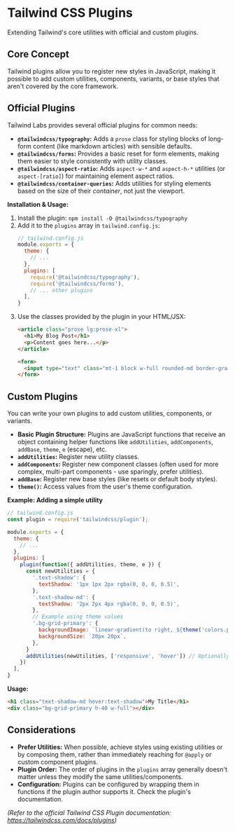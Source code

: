 # Tailwind CSS Plugins

Extending Tailwind's core utilities with official and custom plugins.

## Core Concept

Tailwind plugins allow you to register new styles in JavaScript, making it possible to add custom utilities, components, variants, or base styles that aren't covered by the core framework.

## Official Plugins

Tailwind Labs provides several official plugins for common needs:

*   **`@tailwindcss/typography`:** Adds a `prose` class for styling blocks of long-form content (like markdown articles) with sensible defaults.
*   **`@tailwindcss/forms`:** Provides a basic reset for form elements, making them easier to style consistently with utility classes.
*   **`@tailwindcss/aspect-ratio`:** Adds `aspect-w-*` and `aspect-h-*` utilities (or `aspect-[ratio]`) for maintaining element aspect ratios.
*   **`@tailwindcss/container-queries`:** Adds utilities for styling elements based on the size of their *container*, not just the viewport.

**Installation & Usage:**

1.  Install the plugin: `npm install -D @tailwindcss/typography`
2.  Add it to the `plugins` array in `tailwind.config.js`:
    ```javascript
    // tailwind.config.js
    module.exports = {
      theme: {
        // ...
      },
      plugins: [
        require('@tailwindcss/typography'),
        require('@tailwindcss/forms'),
        // ... other plugins
      ],
    }
    ```
3.  Use the classes provided by the plugin in your HTML/JSX:
    ```html
    <article class="prose lg:prose-xl">
      <h1>My Blog Post</h1>
      <p>Content goes here...</p>
    </article>

    <form>
      <input type="text" class="mt-1 block w-full rounded-md border-gray-300 shadow-sm focus:border-indigo-300 focus:ring focus:ring-indigo-200 focus:ring-opacity-50" />
    </form>
    ```

## Custom Plugins

You can write your own plugins to add custom utilities, components, or variants.

*   **Basic Plugin Structure:** Plugins are JavaScript functions that receive an object containing helper functions like `addUtilities`, `addComponents`, `addBase`, `theme`, `e` (escape), etc.
*   **`addUtilities`:** Register new utility classes.
*   **`addComponents`:** Register new component classes (often used for more complex, multi-part components - use sparingly, prefer utilities).
*   **`addBase`:** Register new base styles (like resets or default body styles).
*   **`theme()`:** Access values from the user's theme configuration.

**Example: Adding a simple utility**

```javascript
// tailwind.config.js
const plugin = require('tailwindcss/plugin');

module.exports = {
  theme: {
    // ...
  },
  plugins: [
    plugin(function({ addUtilities, theme, e }) {
      const newUtilities = {
        '.text-shadow': {
          textShadow: '1px 1px 2px rgba(0, 0, 0, 0.5)',
        },
        '.text-shadow-md': {
          textShadow: '2px 2px 4px rgba(0, 0, 0, 0.5)',
        },
        // Example using theme values
        '.bg-grid-primary': {
          backgroundImage: `linear-gradient(to right, ${theme('colors.primary.DEFAULT')} 1px, transparent 1px), linear-gradient(to bottom, ${theme('colors.primary.DEFAULT')} 1px, transparent 1px)`,
          backgroundSize: `20px 20px`,
        },
      }
      addUtilities(newUtilities, ['responsive', 'hover']) // Optionally add variants
    })
  ],
}
```
**Usage:**
```html
<h1 class="text-shadow-md hover:text-shadow">My Title</h1>
<div class="bg-grid-primary h-40 w-full"></div>
```

## Considerations

*   **Prefer Utilities:** When possible, achieve styles using existing utilities or by composing them, rather than immediately reaching for `@apply` or custom component plugins.
*   **Plugin Order:** The order of plugins in the `plugins` array generally doesn't matter unless they modify the same utilities/components.
*   **Configuration:** Plugins can be configured by wrapping them in functions if the plugin author supports it. Check the plugin's documentation.

*(Refer to the official Tailwind CSS Plugin documentation: https://tailwindcss.com/docs/plugins)*